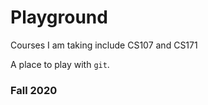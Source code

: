 # Playground
Courses I am taking include CS107 and CS171

A place to play with `git`.

### Fall 2020
